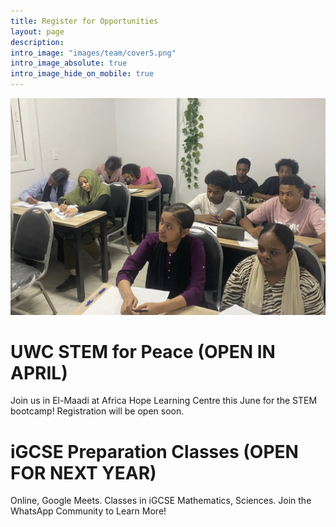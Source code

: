 ```yaml
---
title: Register for Opportunities
layout: page
description: 
intro_image: "images/team/cover5.png"
intro_image_absolute: true
intro_image_hide_on_mobile: true
---
```

![class](images/team/cover5.png)
# UWC STEM for Peace (OPEN IN APRIL)
Join us in El-Maadi at Africa Hope Learning Centre this June for the STEM bootcamp! Registration will be open soon.

# iGCSE Preparation Classes (OPEN FOR NEXT YEAR)
Online, Google Meets. Classes in iGCSE Mathematics, Sciences. Join the WhatsApp Community to Learn More!
